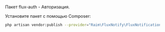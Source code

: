 Пакет flux-auth - Авторизация.

Установите пакет с помощью Composer:

``` bash
php artisan vendor:publish --provider="Raim\FluxNotify\FluxNotificationsServiceProvider"
```